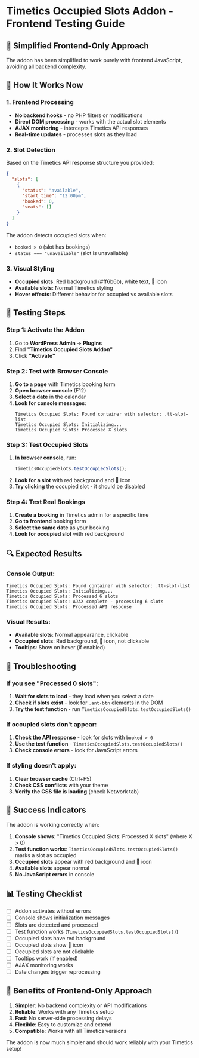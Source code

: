 # Timetics Occupied Slots Addon - Frontend Testing Guide

## 🎯 **Simplified Frontend-Only Approach**

The addon has been simplified to work purely with frontend JavaScript, avoiding all backend complexity.

## 🔧 **How It Works Now**

### **1. Frontend Processing**
- **No backend hooks** - no PHP filters or modifications
- **Direct DOM processing** - works with the actual slot elements
- **AJAX monitoring** - intercepts Timetics API responses
- **Real-time updates** - processes slots as they load

### **2. Slot Detection**
Based on the Timetics API response structure you provided:
```json
{
  "slots": [
    {
      "status": "available",
      "start_time": "12:00pm",
      "booked": 0,
      "seats": []
    }
  ]
}
```

The addon detects occupied slots when:
- `booked > 0` (slot has bookings)
- `status === "unavailable"` (slot is unavailable)

### **3. Visual Styling**
- **Occupied slots**: Red background (#ff6b6b), white text, 🚫 icon
- **Available slots**: Normal Timetics styling
- **Hover effects**: Different behavior for occupied vs available slots

## 🧪 **Testing Steps**

### **Step 1: Activate the Addon**
1. Go to **WordPress Admin → Plugins**
2. Find **"Timetics Occupied Slots Addon"**
3. Click **"Activate"**

### **Step 2: Test with Browser Console**
1. **Go to a page** with Timetics booking form
2. **Open browser console** (F12)
3. **Select a date** in the calendar
4. **Look for console messages**:
   ```
   Timetics Occupied Slots: Found container with selector: .tt-slot-list
   Timetics Occupied Slots: Initializing...
   Timetics Occupied Slots: Processed X slots
   ```

### **Step 3: Test Occupied Slots**
1. **In browser console**, run:
   ```javascript
   TimeticsOccupiedSlots.testOccupiedSlots();
   ```
2. **Look for a slot** with red background and 🚫 icon
3. **Try clicking** the occupied slot - it should be disabled

### **Step 4: Test Real Bookings**
1. **Create a booking** in Timetics admin for a specific time
2. **Go to frontend** booking form
3. **Select the same date** as your booking
4. **Look for occupied slot** with red background

## 🔍 **Expected Results**

### **Console Output:**
```
Timetics Occupied Slots: Found container with selector: .tt-slot-list
Timetics Occupied Slots: Initializing...
Timetics Occupied Slots: Processed 6 slots
Timetics Occupied Slots: AJAX complete - processing 6 slots
Timetics Occupied Slots: Processed API response
```

### **Visual Results:**
- **Available slots**: Normal appearance, clickable
- **Occupied slots**: Red background, 🚫 icon, not clickable
- **Tooltips**: Show on hover (if enabled)

## 🐛 **Troubleshooting**

### **If you see "Processed 0 slots":**
1. **Wait for slots to load** - they load when you select a date
2. **Check if slots exist** - look for `.ant-btn` elements in the DOM
3. **Try the test function** - run `TimeticsOccupiedSlots.testOccupiedSlots()`

### **If occupied slots don't appear:**
1. **Check the API response** - look for slots with `booked > 0`
2. **Use the test function** - `TimeticsOccupiedSlots.testOccupiedSlots()`
3. **Check console errors** - look for JavaScript errors

### **If styling doesn't apply:**
1. **Clear browser cache** (Ctrl+F5)
2. **Check CSS conflicts** with your theme
3. **Verify the CSS file is loading** (check Network tab)

## 🚀 **Success Indicators**

The addon is working correctly when:

1. **Console shows**: "Timetics Occupied Slots: Processed X slots" (where X > 0)
2. **Test function works**: `TimeticsOccupiedSlots.testOccupiedSlots()` marks a slot as occupied
3. **Occupied slots** appear with red background and 🚫 icon
4. **Available slots** appear normal
5. **No JavaScript errors** in console

## 📊 **Testing Checklist**

- [ ] Addon activates without errors
- [ ] Console shows initialization messages
- [ ] Slots are detected and processed
- [ ] Test function works (`TimeticsOccupiedSlots.testOccupiedSlots()`)
- [ ] Occupied slots have red background
- [ ] Occupied slots show 🚫 icon
- [ ] Occupied slots are not clickable
- [ ] Tooltips work (if enabled)
- [ ] AJAX monitoring works
- [ ] Date changes trigger reprocessing

## 🎉 **Benefits of Frontend-Only Approach**

1. **Simpler**: No backend complexity or API modifications
2. **Reliable**: Works with any Timetics setup
3. **Fast**: No server-side processing delays
4. **Flexible**: Easy to customize and extend
5. **Compatible**: Works with all Timetics versions

The addon is now much simpler and should work reliably with your Timetics setup!

